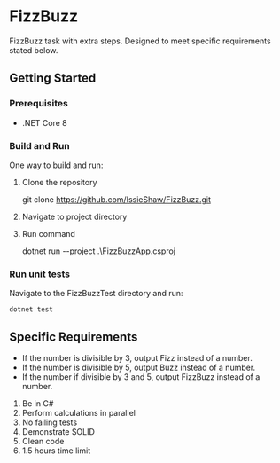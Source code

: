 # FizzBuzz

FizzBuzz task with extra steps. Designed to meet specific requirements stated below.

## Getting Started

### Prerequisites
- .NET Core 8


### Build and Run
One way to build and run:

1. Clone the repository


    git clone https://github.com/IssieShaw/FizzBuzz.git

2. Navigate to project directory
3. Run command


    dotnet run --project .\FizzBuzzApp.csproj


### Run unit tests
Navigate to the FizzBuzzTest directory and run:

    dotnet test


## Specific Requirements

- If the number is divisible by 3, output Fizz instead of a number.
- If the number is divisible by 5, output Buzz instead of a number.
- If the number if divisible by 3 and 5, output FizzBuzz instead of a number.

1. Be in C#
2. Perform calculations in parallel
3. No failing tests
4. Demonstrate SOLID
5. Clean code
6. 1.5 hours time limit
